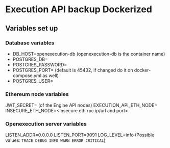 # Execution API backup Dockerized

## Variables set up

### Database variables
- DB_HOST=openexecution-db (openexecution-db is the container name)
- POSTGRES_DB=<database name>
- POSTGRES_PASSWORD=<database password>
- POSTGRES_PORT=<database port> (default is 45432, if changed do it on docker-compose.yml as well)
- POSTGRES_USER=<database username>

### Ethereum node variables
JWT_SECRET=<jwttoken> (of the Engine API nodes)
EXECUTION_API_ETH_NODE=<eth execution api and port>
INSECURE_ETH_NODE=<insecure eth rpc ip/url and port>

### Openexecution server variables
LISTEN_ADDR=0.0.0.0
LISTEN_PORT=9091
LOG_LEVEL=info (Possible values: `TRACE DEBUG INFO WARN ERROR CRITICAL`)